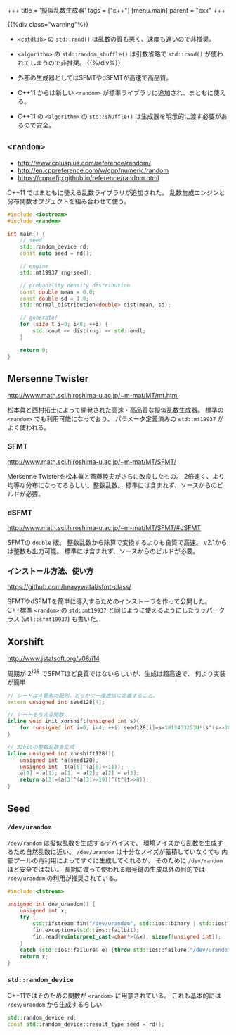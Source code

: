 +++
title = '擬似乱数生成器'
tags = ["c++"]
[menu.main]
  parent = "cxx"
+++

{{%div class="warning"%}}
-   `<cstdlib>` の `std::rand()` は乱数の質も悪く、速度も遅いので非推奨。
-   `<algorithm>` の `std::random_shuffle()` は引数省略で
    `std::rand()` が使われてしまうので非推奨。
{{%/div%}}

-   外部の生成器としてはSFMTやdSFMTが高速で高品質。
-   C++11 からは新しい `<random>` が標準ライブラリに追加され、まともに使える。
-   C++11 の `<algorithm>` の `std::shuffle()`
    は生成器を明示的に渡す必要があるので安全。


## `<random>`

-   <http://www.cplusplus.com/reference/random/>
-   <http://en.cppreference.com/w/cpp/numeric/random>
-   <https://cpprefjp.github.io/reference/random.html>

C++11 ではまともに使える乱数ライブラリが追加された。
乱数生成エンジンと分布関数オブジェクトを組み合わせて使う。

```c++
#include <iostream>
#include <random>

int main() {
    // seed
    std::random_device rd;
    const auto seed = rd();

    // engine
    std::mt19937 rng(seed);

    // probability density distribution
    const double mean = 0.0;
    const double sd = 1.0;
    std::normal_distribution<double> dist(mean, sd);

    // generate!
    for (size_t i=0; i<8; ++i) {
        std::cout << dist(rng) << std::endl;
    }

    return 0;
}
```

## Mersenne Twister

<http://www.math.sci.hiroshima-u.ac.jp/~m-mat/MT/mt.html>

松本眞と西村拓士によって開発された高速・高品質な擬似乱数生成器。
標準の `<random>` でも利用可能になっており、
パラメータ定義済みの `std::mt19937` がよく使われる。

### SFMT

<http://www.math.sci.hiroshima-u.ac.jp/~m-mat/MT/SFMT/>

Mersenne Twisterを松本眞と斎藤睦夫がさらに改良したもの。
2倍速く、より均等な分布になってるらしい。整数乱数。
標準には含まれず、ソースからのビルドが必要。

### dSFMT

<http://www.math.sci.hiroshima-u.ac.jp/~m-mat/MT/SFMT/#dSFMT>

SFMTの `double` 版。
整数乱数から除算で変換するよりも良質で高速。
v2.1からは整数も出力可能。
標準には含まれず、ソースからのビルドが必要。

### インストール方法、使い方

<https://github.com/heavywatal/sfmt-class/>

SFMTやdSFMTを簡単に導入するためのインストーラを作って公開した。
C++標準 `<random>` の `std::mt19937`
と同じように使えるようにしたラッパークラス
(`wtl::sfmt19937`) も書いた。

## Xorshift

[<http://www.jstatsoft.org/v08/i14>](http://www.jstatsoft.org/v08/i14)

周期が $2^{128}$ でSFMTほど良質ではないらしいが、生成は超高速で、
何より実装が簡単

```c++
// シードは４要素の配列。どっかで一度適当に定義すること。
extern unsigned int seed128[4];

// シードを与える関数
inline void init_xorshift(unsigned int s){
    for (unsigned int i=0; i<4; ++i) seed128[i]=s=1812433253U*(s^(s>>30))+i;
}

// 32bitの整数乱数を生成
inline unsigned int xorshift128(){
    unsigned int *a(seed128);
    unsigned int  t(a[0]^(a[0]<<11));
    a[0] = a[1]; a[1] = a[2]; a[2] = a[3];
    return a[3]=(a[3]^(a[3]>>19))^(t^(t>>8));
}
```

## Seed

### `/dev/urandom`

`/dev/random` は擬似乱数を生成するデバイスで、
環境ノイズから乱数を生成するため自然乱数に近い。
`/dev/urandom` は十分なノイズが蓄積していなくても
内部プールの再利用によってすぐに生成してくれるが、
そのために `/dev/random` ほど安全ではない。
長期に渡って使われる暗号鍵の生成以外の目的では
`/dev/urandom` の利用が推奨されている。

```c++
#include <fstream>

unsigned int dev_urandom() {
    unsigned int x;
    try {
        std::ifstream fin("/dev/urandom", std::ios::binary | std::ios::in);
        fin.exceptions(std::ios::failbit);
        fin.read(reinterpret_cast<char*>(&x), sizeof(unsigned int));
    }
    catch (std::ios::failure& e) {throw std::ios::failure("/dev/urandom");}
    return x;
}
```

### `std::random_device`

C++11ではそのための関数が `<random>` に用意されている。
これも基本的には `/dev/urandom` から生成するらしい

```c++
std::random_device rd;
const std::random_device::result_type seed = rd();
```
